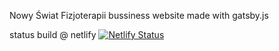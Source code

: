 Nowy Świat Fizjoterapii bussiness website made with gatsby.js

status build @ netlify
[![Netlify Status](https://api.netlify.com/api/v1/badges/7b7ad457-ad7a-4fa1-9d8c-1bb381528148/deploy-status)](https://app.netlify.com/sites/naughty-swanson-87bad2/deploys)